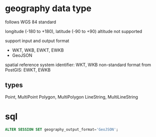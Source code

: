 # geography data type
follows WGS 84 standard

longitude (-180 to +180), latitude (-90 to +90)
altitude not supported

support input and output format
- WKT, WKB, EWKT, EWKB
- GeoJSON

spatial reference system identifier: WKT, WKB
non-standard format from PostGIS: EWKT, EWKB

## types
Point, MultiPoint
Polygon, MultiPolygon
LineString, MultiLineString



# sql
```sql
ALTER SESSION SET geography_output_format='GeoJSON';

```



